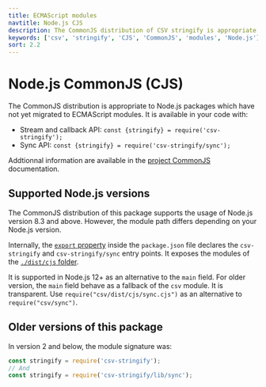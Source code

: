```yaml
---
title: ECMAScript modules
navtitle: Node.js CJS
description: The CommonJS distribution of CSV stringify is appropriate to Node.js packages which have not yet migrated to ECMAScript modules.
keywords: ['csv', 'stringify', 'CJS', 'CommonJS', 'modules', 'Node.js']
sort: 2.2
---
```


# Node.js CommonJS (CJS)

The CommonJS distribution is appropriate to Node.js packages which have not yet migrated to ECMAScript modules. It is available in your code with:

* Stream and callback API: `const {stringify} = require('csv-stringify');`
* Sync API: `const {stringify} = require('csv-stringify/sync');`

Addtionnal information are available in the [project CommonJS](/project/distributions/nodejs_cjs/) documentation.

## Supported Node.js versions

The CommonJS distribution of this package supports the usage of Node.js version 8.3 and above. However, the module path differs depending on your Node.js version.

Internally, the [`export` property](https://nodejs.org/api/packages.html#packages_exports) inside the `package.json` file declares the `csv-stringify` and `csv-stringify/sync` entry points. It exposes the modules of the [`./dist/cjs` folder](https://github.com/adaltas/node-csv/tree/master/packages/csv-stringify/lib).

It is supported in Node.js 12+ as an alternative to the `main` field. For older version, the `main` field behave as a fallback of the `csv` module. It is transparent. Use `require("csv/dist/cjs/sync.cjs")` as an alternative to `require("csv/sync")`.

## Older versions of this package

In version 2 and below, the module signature was:

```js
const stringify = require('csv-stringify');
// And
const stringify = require('csv-stringify/lib/sync');
```

